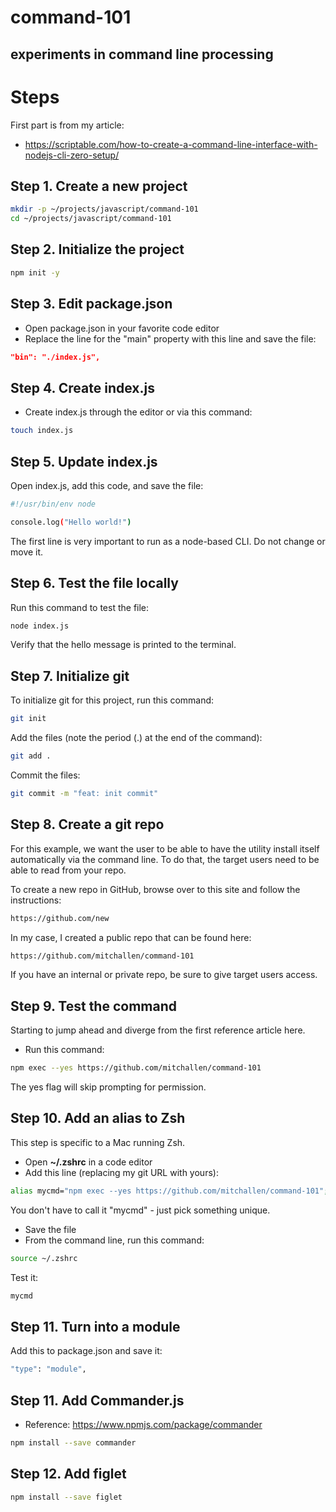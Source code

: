 command-101
==

experiments in command line processing
--

# Steps 

First part is from my article:

* https://scriptable.com/how-to-create-a-command-line-interface-with-nodejs-cli-zero-setup/

## Step 1. Create a new project

```sh
mkdir -p ~/projects/javascript/command-101
cd ~/projects/javascript/command-101
```

## Step 2. Initialize the project

```sh
npm init -y
```

## Step 3. Edit package.json

* Open package.json in your favorite code editor
* Replace the line for the "main" property with this line and save the file:

```json
"bin": "./index.js",
```

## Step 4. Create index.js
* Create index.js through the editor or via this command:

```sh
touch index.js
```

## Step 5. Update index.js
Open index.js, add this code, and save the file:

```sh
#!/usr/bin/env node

console.log("Hello world!")
```

The first line is very important to run as a node-based CLI.  Do not change or move it.

## Step 6. Test the file locally

Run this command to test the file:

```sh
node index.js
```

Verify that the hello message is printed to the terminal.

## Step 7. Initialize git
To initialize git for this project, run this command:

```sh
git init 
```

Add the files (note the period (.) at the end of the command):

```sh
git add .
```
Commit the files:

```sh
git commit -m "feat: init commit"
```

## Step 8. Create a git repo

For this example, we want the user to be able to have the utility install itself automatically via the command line. To do that, the target users need to be able to read from your repo.  

To create a new repo in GitHub, browse over to this site and follow the instructions:

```sh
https://github.com/new
```

In my case, I created a public repo that can be found here:

```sh
https://github.com/mitchallen/command-101
```

If you have an internal or private repo, be sure to give target users access.

## Step 9. Test the command

Starting to jump ahead and diverge from the first reference article here.

* Run this command:

```sh
npm exec --yes https://github.com/mitchallen/command-101
```

The yes flag will skip prompting for permission.

## Step 10. Add an alias to Zsh

This step is specific to a Mac running Zsh.

* Open **~/.zshrc** in a code editor
* Add this line (replacing my git URL with yours):

```sh
alias mycmd="npm exec --yes https://github.com/mitchallen/command-101";
```

You don't have to call it "mycmd" - just pick something unique.

* Save the file
* From the command line, run this command:

```sh
source ~/.zshrc
```

Test it:

```sh
mycmd
```

## Step 11. Turn into a module

Add this to package.json and save it:

```sh
"type": "module",
```

## Step 11. Add Commander.js

* Reference:  https://www.npmjs.com/package/commander

```sh
npm install --save commander
```

## Step 12. Add figlet

```sh
npm install --save figlet
```